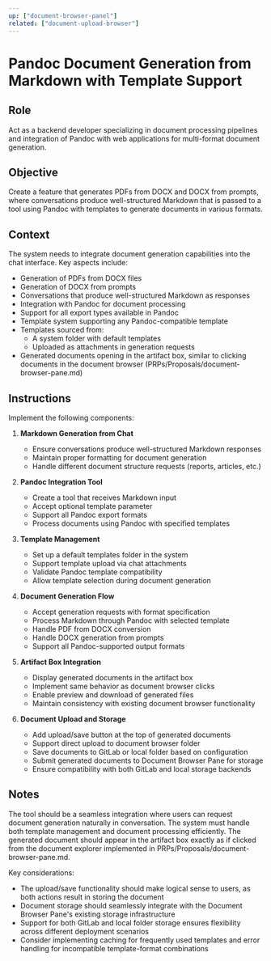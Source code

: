 ```yaml
---
up: ["document-browser-panel"]
related: ["document-upload-browser"]
---
```


# Pandoc Document Generation from Markdown with Template Support

## Role
Act as a backend developer specializing in document processing pipelines and integration of Pandoc with web applications for multi-format document generation.

## Objective
Create a feature that generates PDFs from DOCX and DOCX from prompts, where conversations produce well-structured Markdown that is passed to a tool using Pandoc with templates to generate documents in various formats.

## Context
The system needs to integrate document generation capabilities into the chat interface. Key aspects include:

- Generation of PDFs from DOCX files
- Generation of DOCX from prompts
- Conversations that produce well-structured Markdown as responses
- Integration with Pandoc for document processing
- Support for all export types available in Pandoc
- Template system supporting any Pandoc-compatible template
- Templates sourced from:
  - A system folder with default templates
  - Uploaded as attachments in generation requests
- Generated documents opening in the artifact box, similar to clicking documents in the document browser (PRPs/Proposals/document-browser-pane.md)

## Instructions
Implement the following components:

1. **Markdown Generation from Chat**
   - Ensure conversations produce well-structured Markdown responses
   - Maintain proper formatting for document generation
   - Handle different document structure requests (reports, articles, etc.)

2. **Pandoc Integration Tool**
   - Create a tool that receives Markdown input
   - Accept optional template parameter
   - Support all Pandoc export formats
   - Process documents using Pandoc with specified templates

3. **Template Management**
   - Set up a default templates folder in the system
   - Support template upload via chat attachments
   - Validate Pandoc template compatibility
   - Allow template selection during document generation

4. **Document Generation Flow**
   - Accept generation requests with format specification
   - Process Markdown through Pandoc with selected template
   - Handle PDF from DOCX conversion
   - Handle DOCX generation from prompts
   - Support all Pandoc-supported output formats

5. **Artifact Box Integration**
   - Display generated documents in the artifact box
   - Implement same behavior as document browser clicks
   - Enable preview and download of generated files
   - Maintain consistency with existing document browser functionality

6. **Document Upload and Storage**
   - Add upload/save button at the top of generated documents
   - Support direct upload to document browser folder
   - Save documents to GitLab or local folder based on configuration
   - Submit generated documents to Document Browser Pane for storage
   - Ensure compatibility with both GitLab and local storage backends

## Notes
The tool should be a seamless integration where users can request document generation naturally in conversation. The system must handle both template management and document processing efficiently. The generated document should appear in the artifact box exactly as if clicked from the document explorer implemented in PRPs/Proposals/document-browser-pane.md. 

Key considerations:
- The upload/save functionality should make logical sense to users, as both actions result in storing the document
- Document storage should seamlessly integrate with the Document Browser Pane's existing storage infrastructure
- Support for both GitLab and local folder storage ensures flexibility across different deployment scenarios
- Consider implementing caching for frequently used templates and error handling for incompatible template-format combinations
